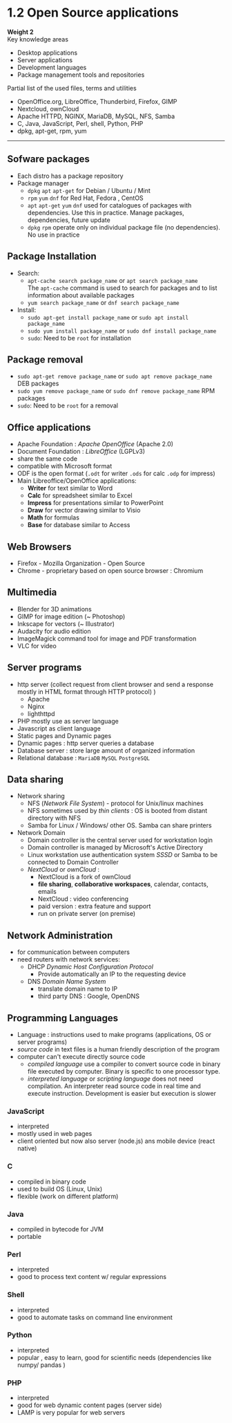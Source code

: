 # 1.2 Open Source applications

**Weight 2**\
Key knowledge areas

- Desktop applications
- Server applications
- Development languages
- Package management tools and repositories

Partial list of the used files, terms and utilities

- OpenOffice.org, LibreOffice, Thunderbird, Firefox, GIMP
- Nextcloud, ownCloud
- Apache HTTPD, NGINX, MariaDB, MySQL, NFS, Samba
- C, Java, JavaScript, Perl, shell, Python, PHP
- dpkg, apt-get, rpm, yum

---

## Sofware packages

- Each distro has a package repository
- Package manager
  - `dpkg` `apt` `apt-get` for Debian / Ubuntu / Mint
  - `rpm` `yum` `dnf` for Red Hat, Fedora , CentOS
  - `apt` `apt-get` `yum` `dnf` used for catalogues of packages with dependencies. Use this in practice. Manage packages, dependencies, future update
  - `dpkg` `rpm` operate only on individual package file (no dependencies). No use in practice

## Package Installation

- Search:
  - `apt-cache search package_name` or `apt search package_name`  
The `apt-cache` command is used to search for packages and to list
information about available packages
  - `yum search package_name` or `dnf search package_name`
- Install:
  - `sudo apt-get install package_name` or `sudo apt install package_name`
  - `sudo yum install package_name` or `sudo dnf install package_name`
  - `sudo`: Need to be `root` for installation

## Package removal

- `sudo apt-get remove package_name` or `sudo apt remove package_name` DEB packages
- `sudo yum remove package_name` or `sudo dnf remove package_name` RPM packages
- `sudo`: Need to be `root` for a removal

## Office applications
  
- Apache Foundation : *Apache OpenOffice* (Apache 2.0)
- Document Foundation : *LibreOffice* (LGPLv3)
- share the same code
- compatible with Microsoft format
- ODF is the open format (`.odt` for writer `.ods` for calc `.odp` for impress)
- Main Libreoffice/OpenOffice applications:
  - **Writer** for text similar to  Word
  - **Calc** for spreadsheet similar to Excel
  - **Impress** for presentations similar to PowerPoint
  - **Draw** for vector drawing similar to Visio
  - **Math** for formulas
  - **Base** for database similar to Access

## Web Browsers

- Firefox - Mozilla Organization - Open Source
- Chrome - proprietary based on open source browser : Chromium

## Multimedia

- Blender for 3D animations
- GIMP for image edition (~ Photoshop)
- Inkscape for vectors (~ Illustrator)
- Audacity for audio edition
- ImageMagick command tool for image and PDF transformation
- VLC for video

## Server programs

- http server (collect request from client browser and send a response mostly in HTML format through HTTP protocol) )
  - Apache
  - Nginx
  - lighthttpd
- PHP mostly use as server language
- Javascript as client language
- Static pages and Dynamic pages
- Dynamic pages : http server queries a database
- Database server : store large amount of organized information
- Relational database : `MariaDB` `MySQL` `PostgreSQL`

## Data sharing

- Network sharing
  - NFS (*Network File System*) - protocol for Unix/linux machines
  - NFS sometimes used by *thin clients* : OS is booted from distant directory with NFS
  - Samba for Linux / Windows/ other OS. Samba can share printers
- Network Domain
  - Domain controller is the central server used for workstation login
  - Domain controller is managed by Microsoft's Active Directory
  - Linux workstation use authentication system *SSSD* or Samba to be connected to Domain Controller
  - *NextCloud* or *ownCloud* :
    - NextCloud is a fork of ownCloud
    - **file sharing**, **collaborative workspaces**, calendar, contacts, emails
    - NextCloud : video conferencing
    - paid version : extra feature and support
    - run on private server (on premise)

## Network Administration

- for communication between computers
- need routers with network services:
  - DHCP *Dynamic Host Configuration Protocol*
    - Provide automatically an IP to the requesting device
  - DNS *Domain Name System*
    - translate domain name to IP
    - third party DNS : Google, OpenDNS

## Programming Languages

- Language : instructions used to make programs (applications, OS or server programs)
- *source code* in text files is a human friendly description of the program
- computer can't execute directly source code
  - *compiled language* use a compiler to convert source code in binary file executed by computer. Binary is specific to one processor type.
  - *interpreted language* or *scripting language* does not need compilation. An interpreter read source code in real time and execute instruction. Development is easier but execution is slower  
  
### JavaScript

- interpreted
- mostly used in web pages
- client oriented but now also server (node.js) ans mobile device (react native)

### C

- compiled in binary code
- used to build OS (Linux, Unix)
- flexible (work on different platform)

### Java

- compiled in bytecode for JVM
- portable

### Perl

- interpreted
- good to process text content w/ regular expressions

### Shell

- interpreted
- good to automate tasks on command line environment

### Python

- interpreted
- popular , easy to learn, good for scientific needs (dependencies like numpy/ pandas )

### PHP

- interpreted
- good for web dynamic content pages (server side)
- LAMP is very popular for web servers
